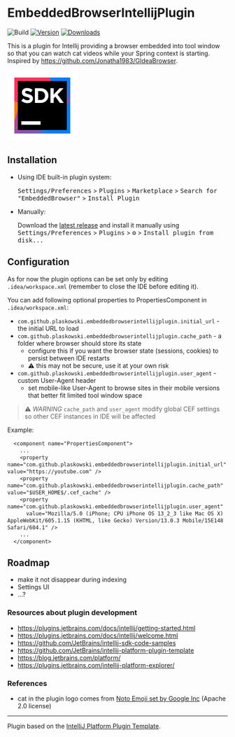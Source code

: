 # EmbeddedBrowserIntellijPlugin

![Build](https://github.com/plaskowski/EmbeddedBrowserIntellijPlugin/workflows/Build/badge.svg)
[![Version](https://img.shields.io/jetbrains/plugin/v/16068.svg)](https://plugins.jetbrains.com/plugin/16068)
[![Downloads](https://img.shields.io/jetbrains/plugin/d/16068.svg)](https://plugins.jetbrains.com/plugin/16068)

<!-- Plugin description -->
This is a plugin for Intellij providing a browser embedded into tool window
so that you can watch cat videos while your Spring context is starting.
Inspired by https://github.com/Jonatha1983/GIdeaBrowser.
<!-- Plugin description end -->

![plugin_logo](src/main/resources/META-INF/pluginIcon.svg)

## Installation

- Using IDE built-in plugin system:
  
  <kbd>Settings/Preferences</kbd> > <kbd>Plugins</kbd> > <kbd>Marketplace</kbd> > <kbd>Search for "EmbeddedBrowser"</kbd> >
  <kbd>Install Plugin</kbd>
  
- Manually:

  Download the [latest release](https://github.com/plaskowski/EmbeddedBrowserIntellijPlugin/releases/latest) and install it manually using
  <kbd>Settings/Preferences</kbd> > <kbd>Plugins</kbd> > <kbd>⚙️</kbd> > <kbd>Install plugin from disk...</kbd>

## Configuration

As for now the plugin options can be set only by editing `.idea/workspace.xml` (remember to close the IDE before editing it).

You can add following optional properties to PropertiesComponent in `.idea/workspace.xml`:
- `com.github.plaskowski.embeddedbrowserintellijplugin.initial_url` - the initial URL to load
- `com.github.plaskowski.embeddedbrowserintellijplugin.cache_path` - a folder where browser should store its state 
  - configure this if you want the browser state (sessions, cookies) to persist between IDE restarts
  - :warning: this may not be secure, use it at your own risk
- `com.github.plaskowski.embeddedbrowserintellijplugin.user_agent` - custom User-Agent header
  - set mobile-like User-Agent to browse sites in their mobile versions that better fit limited tool window space

> :warning: *WARNING* `cache_path` and `user_agent` modify global CEF settings so other CEF instances in IDE will be affected

Example:
```
  <component name="PropertiesComponent">
    ...
    <property name="com.github.plaskowski.embeddedbrowserintellijplugin.initial_url" value="https://youtube.com" />
    <property name="com.github.plaskowski.embeddedbrowserintellijplugin.cache_path" value="$USER_HOME$/.cef_cache" />
    <property name="com.github.plaskowski.embeddedbrowserintellijplugin.user_agent" 
      value="Mozilla/5.0 (iPhone; CPU iPhone OS 13_2_3 like Mac OS X) AppleWebKit/605.1.15 (KHTML, like Gecko) Version/13.0.3 Mobile/15E148 Safari/604.1" />
    ...
  </component>
```

## Roadmap

- make it not disappear during indexing
- Settings UI
- ...?


### Resources about plugin development

- https://plugins.jetbrains.com/docs/intellij/getting-started.html
- https://plugins.jetbrains.com/docs/intellij/welcome.html
- https://github.com/JetBrains/intellij-sdk-code-samples
- https://github.com/JetBrains/intellij-platform-plugin-template
- https://blog.jetbrains.com/platform/
- https://plugins.jetbrains.com/intellij-platform-explorer/

### References

- cat in the plugin logo comes from [Noto Emoji set by Google Inc](https://iconify.design/icon-sets/noto-v1/cat.html) (Apache 2.0 license)

---
Plugin based on the [IntelliJ Platform Plugin Template][template].

[template]: https://github.com/JetBrains/intellij-platform-plugin-template
